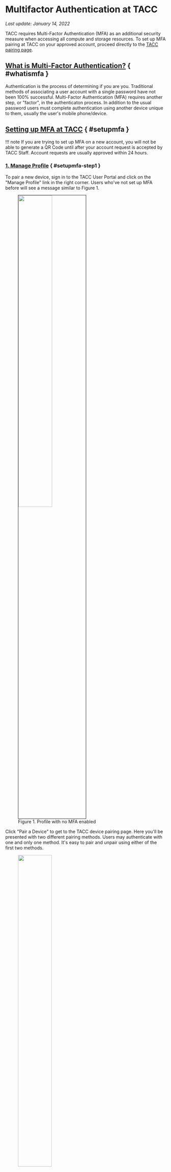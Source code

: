 # Multifactor Authentication at TACC 
*Last update: January 14, 2022*

TACC requires Multi-Factor Authentication (MFA) as an additional security measure when accessing all compute and storage resources.  To set up MFA pairing at TACC on your approved account, proceed directly to the [TACC pairing page](http://portal.tacc.utexas.edu/account-profile/-/mfa/pairing).

## [What is Multi-Factor Authentication?](#whatismfa) { #whatismfa }

Authentication is the process of determining if you are you. Traditional methods of associating a user account with a single password have not been 100% successful. Multi-Factor Authentication (MFA) requires another step, or "factor", in the authenticaton process. In addition to the usual password users must complete authentication using another device unique to them, usually the user's mobile phone/device. 

## [Setting up MFA at TACC](#setupmfa) { #setupmfa }

!!! note
	If you are trying to set up MFA on a new account, you will not be able to generate a QR Code until after your account request is accepted by TACC Staff. Account requests are usually approved within 24 hours.

### [1. Manage Profile](#setupmfa-step1) { #setupmfa-step1 }

To pair a new device, sign in to the TACC User Portal and click on the "Manage Profile" link in the right corner. Users who've not set up MFA before will see a message similar to Figure 1.

<figure id="figure1"><img border="1" alt="" src="../../imgs/tutorials/MFA-1.png" style="width:50%">
<figcaption>Figure 1. Profile with no MFA enabled</figcaption></figure>

Click "Pair a Device" to get to the TACC device pairing page. Here you'll be presented with two different pairing methods. Users may authenticate with one and only one method. It's easy to pair and unpair using either of the first two methods. 

<figure id="figure2"><img alt="" src="../../imgs/tutorials/MFA-2.png" style="width:50%"> 
<figcaption>Figure 2. Select Pairing Method</figcaption></figure>
	
### [2. Select Pairing Method](#setupmfa-step2) { #setupmfa-step2 }

TACC offers two mutually exclusive authentication (pairing) methods.  

* [Multi-Factor Authentication Apps](#mfaapps)

	Users with Apple iOS and Android devices may set up device pairing using a variety of authentication applications, as well as the TACC Token app, available for both <a href="https://itunes.apple.com/us/app/tacc-token/id1081516137?mt=8">Android</a> and <a href="https://itunes.apple.com/us/app/tacc-token/id1081516137?mt=8">iPhone</a> devices.

* [SMS Text Messaging](#sms)

	Users may instead enable multi-factor authentication with SMS, standard text messaging.”

!!! note
	Users located outside the U.S. **must** pair using a [Multi-Factor Authentication app](#mfaapps) of your choice. Because the cost associated with sending multiple international text messages is prohibitive, international users may NOT set up multi-factor authentication with SMS.

####  [MFA Authentication Apps](#mfaapps) { #mfaapps }

Download and install your preferred MFA App on your Apple IOS or Android device, then follow the app instructions to pair your mobile device.  Table 1. features a few of the more popular applications along with links to the respective Apple App and Google Play stores.

[Table 1. MFA Authentication Apps](#table1)

Operating System | MFA Authentication Apps
--- | ---
IOS / Apple devices<br>Apple App Store | <a href="https://apps.apple.com/us/app/duo-mobile/id422663827" target="_blank">Duo</a><sup>&#8663;</sup>&nbsp;&nbsp; <a href="https://apps.apple.com/us/app/1password-password-manager/id568903335" target="_blank">1Password</a><sup>&#8663;</sup>&nbsp;&nbsp; <a href="https://apps.apple.com/us/app/google-authenticator/id388497605" target="_blank">Google Authenticator</a><sup>&#8663;</sup>
Android<br>Google Play | <a href="https://play.google.com/store/apps/details?id=com.duosecurity.duomobile&hl=en_US&gl=US" target="_blank">Duo</a><sup>&#8663;</sup>&nbsp;&nbsp; <a href="https://play.google.com/store/apps/details?id=com.onepassword.android&hl=en_US&gl=US" target="_blank">1Password</a><sup>&#8663;</sup>&nbsp;&nbsp; <a href="https://play.google.com/store/apps/details?id=com.google.android.apps.authenticator2&hl=en_US&gl=US" target="_blank">Google Authenticator</a><sup>&#8663;</sup>


#### [SMS (text) Messaging](#sms) { #sms }

Instead of using an app, users may instead enable multi-factor authentication with SMS, standard text messaging.

When logging into a TACC resource you'll be prompted for your standard password, and then prompted for a "TACC Token Code".  At this point a text message will be sent to your phone with a unique six-digit code.  Enter this code at the prompt.  

**This token code is valid for this login session only and cannot be re-used.  It may take up to 60 seconds for the text to reach you.  We advise you to clear out your text messages in order to avoid confusion during future logins.**

<table border="1"><tr>
<td><figure id="figure3a"><img border="1" alt="" src="../../imgs/tutorials/MFA-3a.png" style="width:50%">
<figcaption>Figure 3a. SMS pairing code</figcaption></figure></td>
<td><figure id="figure3b"><img border="1" alt="" src="../../imgs/tutorials/MFA-3b.png" style="width:50%">
<figcaption>Figure 3b. Pairing with SMS</figcaption></figure></td></tr></table>

## [Example: Pairing with TACC Token App](#tacctokenapp) { #tacctokenapp }

Here we demonstrate pairing with the TACC Token App, though you may use any any MFA app you like.  

Begin by pressing the "Use Your Preferred Authenticator App to Pair" button on the portal (Figure 2. above).  A personalized QR code will be generated on your computer screen as in Figure 4. below. 

<figure id="figure4"><img alt="" src="../../imgs/tutorials/MFA-4.png" style="width:50%"> 
<figcaption> Figure 4. Scan the generated QR code on your screen</figcaption></figure>

3. Open the TACC Token App on your device. Your mobile device screen should appear similar to Figure 5a. Tap the "+" in the lower right corner of the app to start the pairing process.  The app will launch the mobile device's camera.  Scan the generated QR code on your computer screen.  Do not scan the image on this tutorial's page. 

<table border="1"><tr>
<td><figure id="figure5a"><img border="1" src="../../imgs/tutorials/MFA-5a.png" style="width:50%"> 
<figcaption > Figure 5a.</figcaption></figure></td>
<td><figure id="figure5b"><img border="1" alt="" src="../../imgs/tutorials/MFA-5b.png" style="width:50%">
<figcaption> Figure 5b. TACC Token App<br>generating token code</figcaption></figure></td></tr></table>

## [Logging into TACC Resources](#login) { #login }

A typical login session will look something like this:

<pre class="cmd-line">
localhost$ <b>ssh bjones@maverick2.tacc.utexas.edu</b>
To access the system:

1) If not using ssh-keys, please enter your TACC password at the password prompt
2) At the TACC Token prompt, enter your 6-digit code followed by <return>.

<span style="color: blue;">Password: </span></span>
<span style="color: blue;">TACC Token Code:</span></span>
Last login: Mon Nov  1 18:42:37 2021 from 76.167.191.93
------------------------------------------------------------------------------
&nbsp;           		Welcome to the Maverick2 Supercomputer
&nbsp;	Texas Advanced Computing Center, The University of Texas at Austin
------------------------------------------------------------------------------
&nbsp;...

login1.maverick2(399)$ </pre>


After typing in your password, you'll be prompted for "**`TACC Token Code:`**".  At this point, turn to your mobile device/phone.  

* If you've paired with the TACC Token App, open the app and the enter the six-digit number currently being displayed.  If you mis-type the number, just wait till the app cycles (every 30-60 seconds) and try again with the next number (figure 9b).

* If you've paired with SMS, you'll receive a text message containing a six digit verification code (figure 9a).  Enter this code at the **`TACC Token Code:`** prompt.  Please note that it may take up to 60 seconds for the text containing the token code to reach you.  Each token code is valid for one login only and cannot be re-used.  


<table border="1"><tr>
<td><figure id="figure6a"><img alt="" src="../../imgs/tutorials/MFA-6a.png" style="width:50%">
<figcaption> Figure 6a. SMS token code </figcaption></figure></td>
<td><figure id="figure6b"><img border="1" alt="" src="../../imgs/tutorials/MFA-6b.png" style="width:50%">
<figcaption> Figure 6b. TACC Token App token code</figcaption></figure></td></tr></table>

## [International Users and Travelers](#international) { #international }

Users located outside the U.S. **must** pair using a [Multi-Factor Authentication app](#mfaapps) of your choice. Because the cost associated with sending multiple international text messages is prohibitive, international users may NOT set up multi-factor authentication with SMS.  

## [Unpairing your Device](#unpair) { #unpair }

To unpair your device, sign into the TACC User Portal and click on "Manage Profile".  Depending upon the method of pairing you'll see a message similar to Figure 7.  Click on the red subtract symbol to begin the unpairing process.

<figure id="figure7"><img src="../../imgs/tutorials/MFA-7.png" style="width:50%"></p>
<figcaption> Figure 7. Profile configured with SMS pairing</figcaption></figure>

On the next screen (Figure 8.) you'll be asked to to confirm the unpairing.  Similar to the pairing process, you must verify unpairing by entering the token code when prompted.  If you've lost access to the device you originally paired with, you may unpair using email notification.


<figure id="figure8"><img border="1" alt="SMS Unpairing" src="../../imgs/tutorials/MFA-8.png" style="width:50%">
<figcaption> Figure 8. Unpairing TACC Token App or SMS pairings</figcaption></figure>

